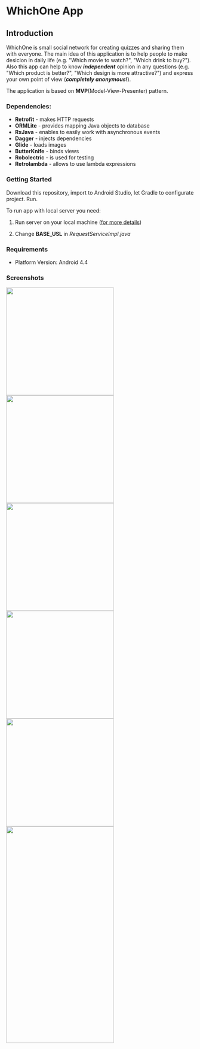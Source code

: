 # WhichOne App

## Introduction

WhichOne is small social network for creating quizzes and sharing them with everyone. The main idea of this application is to help people          to make desicion in daily life (e.g. "Which movie to watch?", "Which drink to buy?"). Also this app can help to know ***independent***  opinion in any questions (e.g. "Which product is better?", "Which design is more attractive?") and express your own point of view (***completely anonymous!***).

The application is based on **MVP**(Model-View-Presenter) pattern.

### Dependencies:

* **Retrofit** - makes HTTP requests
* **ORMLite** - provides mapping Java objects to database
* **RxJava** - enables to easily work with asynchronous events
* **Dagger** - injects dependencies
* **Glide** - loads images
* **ButterKnife** - binds views
* **Robolectric** - is used for testing
* **Retrolambda** - allows to use lambda expressions

### Getting Started

Download this repository, import to Android Studio, let Gradle to configurate project. Run.

To run app with local server you need:

1. Run server on your local machine ([for more details](https://github.com/l-o-b-s-t-e-r/which-one-server))

2. Change **BASE_USL** in *RequestServiceImpl.java*

### Requirements

* Platform Version: Android 4.4

### Screenshots

<img src="https://github.com/l-o-b-s-t-e-r/which-one-android/blob/master/screenshots/log_in_screen.png" width="288">
<img src="https://github.com/l-o-b-s-t-e-r/which-one-android/blob/master/screenshots/wall_screen.png" width="288">
<img src="https://github.com/l-o-b-s-t-e-r/which-one-android/blob/master/screenshots/home_wall_screen.png" width="288">
<img src="https://github.com/l-o-b-s-t-e-r/which-one-android/blob/master/screenshots/detail_screen.png" width="288">
<img src="https://github.com/l-o-b-s-t-e-r/which-one-android/blob/master/screenshots/new_screen.png" width="288">
<img src="https://github.com/l-o-b-s-t-e-r/which-one-android/blob/master/screenshots/demo.gif" width="288" height="579">


